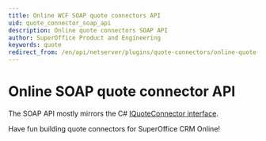 ```yaml
---
title: Online WCF SOAP quote connectors API
uid: quote_connector_soap_api
description: Online quote connectors SOAP API
author: SuperOffice Product and Engineering
keywords: quote
redirect_from: /en/api/netserver/plugins/quote-connectors/online-quote-connectors/soap-quote-connector-api
---
```


# Online SOAP quote connector API

The SOAP API mostly mirrors the C# [IQuoteConnector interface](../api/iquoteconnector.md).

Have fun building quote connectors for SuperOffice CRM Online!

<!-- Referenced links -->
